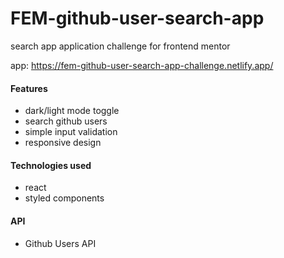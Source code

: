 # FEM-github-user-search-app

search app application challenge for frontend mentor

app: https://fem-github-user-search-app-challenge.netlify.app/

#### Features
- dark/light mode toggle
- search github users
- simple input validation
- responsive design

#### Technologies used
- react
- styled components

#### API
- Github Users API


